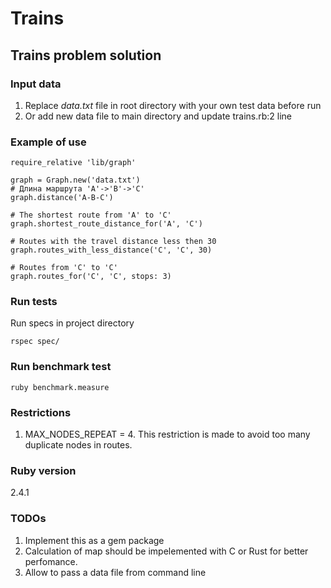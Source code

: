 # Trains
## Trains problem solution

### Input data
1. Replace *data.txt* file in root directory with your own test data before run
2. Or add new data file to main directory and update trains.rb:2 line

### Example of use
```
require_relative 'lib/graph'

graph = Graph.new('data.txt')
# Длина маршрута 'A'->'B'->'C'
graph.distance('A-B-C')

# The shortest route from 'A' to 'C'
graph.shortest_route_distance_for('A', 'C')

# Routes with the travel distance less then 30
graph.routes_with_less_distance('C', 'C', 30)

# Routes from 'C' to 'C'
graph.routes_for('C', 'C', stops: 3)
```

### Run tests
Run specs in project directory

```rspec spec/```

### Run benchmark test

```ruby benchmark.measure```

### Restrictions

1. MAX_NODES_REPEAT = 4. This restriction is made to avoid too many duplicate nodes in routes.

### Ruby version
2.4.1

### TODOs

1. Implement this as a gem package
2. Calculation of map should be impelemented with C or Rust for better perfomance.
3. Allow to pass a data file from command line
